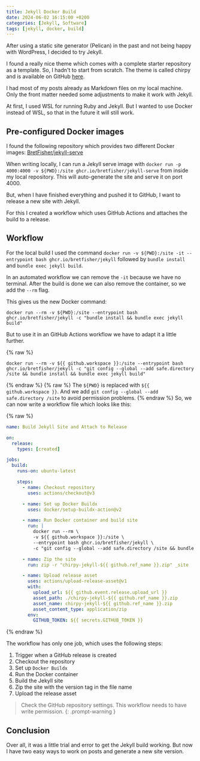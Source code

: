 ```yaml
---
title: Jekyll Docker Build
date: 2024-06-02 16:15:00 +0200
categories: [Jekyll, Software]
tags: [jekyll, docker, build]
---
```


After using a static site generator (Pelican) in the past and not being happy with WordPress, I decided to try Jekyll.

I found a really nice theme which comes with a complete starter repository as a template.
So, I hadn't to start from scratch.
The theme is called chirpy and is available on GitHub [here](https://github.com/cotes2020/chirpy-starter).

I had most of my posts already as Markdown files on my local machine.
Only the front matter needed some adjustments to make it work with Jekyll.

At first, I used WSL for running Ruby and Jekyll.
But I wanted to use Docker instead of WSL, so that in the future it will still work.

## Pre-configured Docker images

I found the following repository which provides two different Docker images: [BretFisher/jekyll-serve](https://github.com/BretFisher/jekyll-serve)

When writing locally, I can run a Jekyll serve image with `docker run -p 4000:4000 -v ${PWD}:/site ghcr.io/bretfisher/jekyll-serve` from inside my local repository.
This will auto-generate the site and serve it on port 4000.

But, when I have finished everything and pushed it to GitHub, I want to release a new site with Jekyll.

For this I created a workflow which uses GitHub Actions and attaches the build to a release.

## Workflow

For the local build I used the command `docker run -v ${PWD}:/site -it --entrypoint bash ghcr.io/bretfisher/jekyll` followed by `bundle install` and `bundle exec jekyll build`.

In an automated workflow we can remove the `-it` because we have no terminal.
After the build is done we can also remove the container, so we add the `--rm` flag.

This gives us the new Docker command:

```
docker run --rm -v ${PWD}:/site --entrypoint bash ghcr.io/bretfisher/jekyll -c "bundle install && bundle exec jekyll build"
```

But to use it in an GitHub Actions workflow we have to adapt it a little further.

{% raw %}

```
docker run --rm -v ${{ github.workspace }}:/site --entrypoint bash ghcr.io/bretfisher/jekyll -c "git config --global --add safe.directory /site && bundle install && bundle exec jekyll build"
```

{% endraw %}
{% raw %}
The `${PWD}` is replaced with `${{ github.workspace }}`.
And we add `git config --global --add safe.directory /site` to avoid permission problems.
{% endraw %}
So, we can now write a workflow file which looks like this:

{% raw %}

```yml
name: Build Jekyll Site and Attach to Release

on:
  release:
    types: [created]

jobs:
  build:
    runs-on: ubuntu-latest

    steps:
      - name: Checkout repository
        uses: actions/checkout@v3

      - name: Set up Docker Buildx
        uses: docker/setup-buildx-action@v2

      - name: Run Docker container and build site
        run: |
          docker run --rm \
          -v ${{ github.workspace }}:/site \
          --entrypoint bash ghcr.io/bretfisher/jekyll \
          -c "git config --global --add safe.directory /site && bundle install && bundle exec jekyll build"

      - name: Zip the site
        run: zip -r "chirpy-jekyll-${{ github.ref_name }}.zip" _site

      - name: Upload release asset
        uses: actions/upload-release-asset@v1
        with:
          upload_url: ${{ github.event.release.upload_url }}
          asset_path: ./chirpy-jekyll-${{ github.ref_name }}.zip
          asset_name: chirpy-jekyll-${{ github.ref_name }}.zip
          asset_content_type: application/zip
        env:
          GITHUB_TOKEN: ${{ secrets.GITHUB_TOKEN }}
```

{% endraw %}

The workflow has only one job, which uses the following steps:

1. Trigger when a GitHub release is created
2. Checkout the repository
3. Set up `Docker Buildx`
4. Run the Docker container
5. Build the Jekyll site
6. Zip the site with the version tag in the file name
7. Upload the release asset

<!-- prettier-ignore-start -->
> Check the GitHub repository settings. This workflow needs to have write permission.
{: .prompt-warning }
<!-- prettier-ignore-end -->

## Conclusion

Over all, it was a little trial and error to get the Jekyll build working.
But now I have two easy ways to work on posts and generate a new site version.
